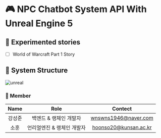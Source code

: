 # 🎮 NPC Chatbot System API With Unreal Engine 5

## 📜 Experimented stories 
- [ ] World of Warcraft Part 1 Story

## 🔬 System Structure 
![unreal](https://github.com/lala-david/NPC-Chatbot-System/assets/37481441/241ff2dc-456c-4dc8-a4e5-220608600a41)

### 💎 Member 
| Name | Role | Contect |   
|:---:|:---:|:---:| 
|강성준| 백엔드 & 랭체인 개발자 | wnswns1946@naver.com |   
|소훈| 언리얼엔진 & 랭체인 개발자 | hoonso20@kunsan.ac.kr |